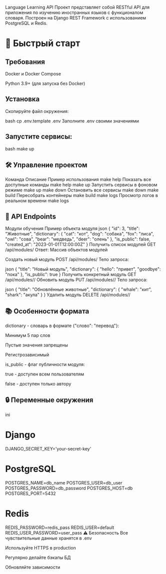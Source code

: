 Language Learning API
Проект представляет собой RESTful API для приложения по изучению иностранных языков с функционалом словаря. 
Построен на Django REST Framework с использованием PostgreSQL и Redis.

# 🚀 Быстрый старт
## Требования
Docker и Docker Compose

Python 3.9+ (для запуска без Docker)

## Установка
Скопируйте файл окружения:

bash
cp .env.template .env
Заполните .env своими значениями

## Запустите сервисы:

bash
make up
## 🛠 Управление проектом
Команда	Описание	Пример использования
make help	Показать все доступные команды	make help
make up	Запустить сервисы в фоновом режиме	make up
make down	Остановить все сервисы	make down
make build	Пересобрать контейнеры	make build
make logs	Просмотр логов в реальном времени	make logs
## 📡 API Endpoints
Модули обучения
Пример объекта модуля
json
{
    "id": 3,
    "title": "Животные",
    "dictionary": {
        "cat": "кот",
        "dog": "собака",
        "fox": "лиса",
        "owl": "сова",
        "bear": "медведь",
        "deer": "олень"
    },
    "is_public": false,
    "created_at": "2023-01-01T12:00:00Z"
}
Получить список модулей
GET /api/modules/
Ответ: Массив объектов модулей

Создать новый модуль
POST /api/modules/
Тело запроса:

json
{
    "title": "Новый модуль",
    "dictionary": {
        "hello": "привет",
        "goodbye": "пока"
    },
    "is_public": true
}
Получить конкретный модуль
GET /api/modules/<id>/
Обновить модуль
PUT /api/modules/<id>/
Тело запроса:

json
{
    "title": "Обновлённые животные",
    "dictionary": {
        "whale": "кит",
        "shark": "акула"
    }
}
Удалить модуль
DELETE /api/modules/<id>/
## 📚 Особенности формата
dictionary - словарь в формате {"слово": "перевод"}:

Минимум 5 пар слов

Пустые значения запрещены

Регистрозависимый

is_public - флаг публичности модуля:

true - доступен всем пользователям

false - доступен только автору

## 🔒 Переменные окружения
ini
# Django
DJANGO_SECRET_KEY='your-secret-key'

# PostgreSQL
POSTGRES_NAME=db_name
POSTGRES_USER=db_user
POSTGRES_PASSWORD=db_password
POSTGRES_HOST=db
POSTGRES_PORT=5432

# Redis
REDIS_PASSWORD=redis_pass
REDIS_USER=default
REDIS_USER_PASSWORD=user_pass
⚠️ Безопасность
Все чувствительные данные хранятся в .env

Используйте HTTPS в production

Регулярно делайте бэкапы БД

Обновляйте зависимости

